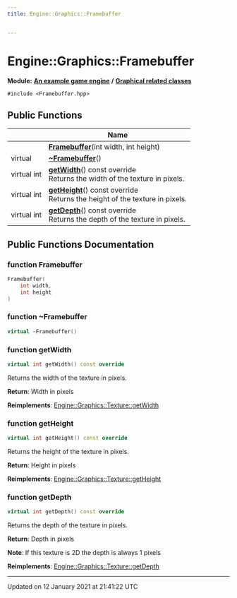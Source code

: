 ```yaml
---
title: Engine::Graphics::Framebuffer


---
```


# Engine::Graphics::Framebuffer


**Module:** **[An example game engine](/Modules/group__Engine.md)** **/** **[Graphical related classes](/Modules/group__Graphics.md)**



`#include <Framebuffer.hpp>`















## Public Functions

|                | Name           |
| -------------- | -------------- |
|  | **[Framebuffer](/Classes/classEngine_1_1Graphics_1_1Framebuffer.md#function-framebuffer)**(int width, int height)  |
| virtual  | **[~Framebuffer](/Classes/classEngine_1_1Graphics_1_1Framebuffer.md#function-~framebuffer)**()  |
| virtual int | **[getWidth](/Classes/classEngine_1_1Graphics_1_1Framebuffer.md#function-getwidth)**() const override <br>Returns the width of the texture in pixels.  |
| virtual int | **[getHeight](/Classes/classEngine_1_1Graphics_1_1Framebuffer.md#function-getheight)**() const override <br>Returns the height of the texture in pixels.  |
| virtual int | **[getDepth](/Classes/classEngine_1_1Graphics_1_1Framebuffer.md#function-getdepth)**() const override <br>Returns the depth of the texture in pixels.  |





















## Public Functions Documentation

### function Framebuffer

```cpp
Framebuffer(
    int width,
    int height
)
```





























### function ~Framebuffer

```cpp
virtual ~Framebuffer()
```





























### function getWidth

```cpp
virtual int getWidth() const override
```

Returns the width of the texture in pixels. 







**Return**: Width in pixels 


















**Reimplements**: [Engine::Graphics::Texture::getWidth](/Classes/classEngine_1_1Graphics_1_1Texture.md#function-getwidth)




### function getHeight

```cpp
virtual int getHeight() const override
```

Returns the height of the texture in pixels. 







**Return**: Height in pixels 


















**Reimplements**: [Engine::Graphics::Texture::getHeight](/Classes/classEngine_1_1Graphics_1_1Texture.md#function-getheight)




### function getDepth

```cpp
virtual int getDepth() const override
```

Returns the depth of the texture in pixels. 







**Return**: Depth in pixels 





**Note**: If this texture is 2D the depth is always 1 pixels 













**Reimplements**: [Engine::Graphics::Texture::getDepth](/Classes/classEngine_1_1Graphics_1_1Texture.md#function-getdepth)












-------------------------------

Updated on 12 January 2021 at 21:41:22 UTC